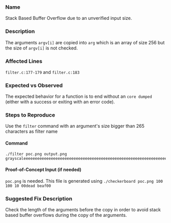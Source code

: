 ### Name
Stack Based Buffer Overflow due to an unverified input size.

### Description
The arguments `argv[i]` are copied into `arg` which is an array of size 256 but the size of `argv[i]` is not checked.

### Affected Lines
`filter.c:177-179` and `filter.c:183`

### Expected vs Observed
The expected behavior for a function is to end without an `core dumped` (either with a success or exiting with an error code).

### Steps to Reproduce
Use the `filter` command with an argument's size bigger than 265 characters as filter name

#### Command
```
./filter poc.png output.png grayscaleeeeeeeeeeeeeeeeeeeeeeeeeeeeeeeeeeeeeeeeeeeeeeeeeeeeeeeeeeeeeeeeeeeeeeeeeeeeeeeeeeeeeeeeeeeeeeeeeeeeeeeeeeeeeeeeeeeeeeeeeeeeeeeeeeeeeeeeeeeeeeeeeeeeeeeeeeeeeeeeeeeeeeeeeeeeeeeeeeeeeeeeeeeeeeeeeeeeeeeeeeeeeeeeeeeeeeeeeeeeeeeeeeeeeeeeeeeeeeeeeeeeeeeeeeeeeeeeeeeeeeeeeeeeeeeeeeee
```

#### Proof-of-Concept Input (if needed)
`poc.png` is needed. This file is generated using `./checkerboard poc.png 100 100 10 00dead beaf00`

### Suggested Fix Description
Check the length of the arguments before the copy in order to avoid stack based buffer overflows during the copy of the arguments.
